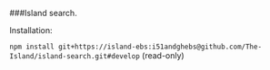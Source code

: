 ###Island search.

Installation:

```npm install git+https://island-ebs:i51andghebs@github.com/The-Island/island-search.git#develop``` (read-only)